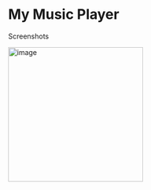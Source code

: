# My Music Player

Screenshots

<img width="274" alt="image" src="https://user-images.githubusercontent.com/130557192/231463766-41290949-0ea2-47de-9c50-a40519f73099.png">

